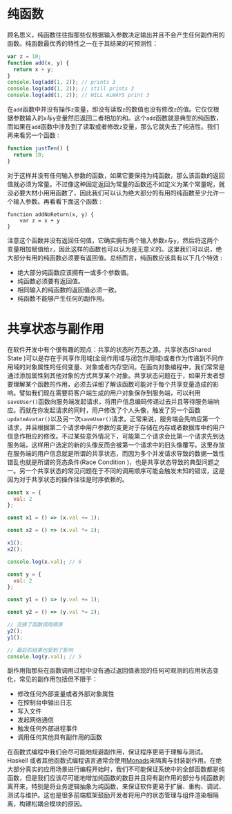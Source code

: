# 纯函数

顾名思义，纯函数往往指那些仅根据输入参数决定输出并且不会产生任何副作用的函数。纯函数最优秀的特性之一在于其结果的可预测性：

```js
var z = 10;
function add(x, y) {
  return x + y;
}
console.log(add(1, 2)); // prints 3
console.log(add(1, 2)); // still prints 3
console.log(add(1, 2)); // WILL ALWAYS print 3
```

在`add`函数中并没有操作`z`变量，即没有读取`z`的数值也没有修改`z`的值。它仅仅根据参数输入的`x`与`y`变量然后返回二者相加的和。这个`add`函数就是典型的纯函数，而如果在`add`函数中涉及到了读取或者修改`z`变量，那么它就失去了纯洁性。我们再来看另一个函数 :

```js
function justTen() {
  return 10;
}
```

对于这样并没有任何输入参数的函数，如果它要保持为纯函数，那么该函数的返回值就必须为常量。不过像这种固定返回为常量的函数还不如定义为某个常量呢，就没必要大材小用用函数了，因此我们可以认为绝大部分的有用的纯函数至少允许一个输入参数。再看看下面这个函数 :

```
function addNoReturn(x, y) {
    var z = x + y
}
```

注意这个函数并没有返回任何值，它确实拥有两个输入参数`x`与`y`，然后将这两个变量相加赋值给`z`，因此这样的函数也可以认为是无意义的。这里我们可以说，绝大部分有用的纯函数必须要有返回值。总结而言，纯函数应该具有以下几个特效 :

- 绝大部分纯函数应该拥有一或多个参数值。
- 纯函数必须要有返回值。
- 相同输入的纯函数的返回值必须一致。
- 纯函数不能够产生任何的副作用。

# 共享状态与副作用

在软件开发中有个很有趣的观点：共享的状态时万恶之源。共享状态(Shared State )可以是存在于共享作用域(全局作用域与闭包作用域)或者作为传递到不同作用域的对象属性的任何变量、对象或者内存空间。在面向对象编程中，我们常常是通过添加属性到其他对象的方式共享某个对象。共享状态问题在于，如果开发者想要理解某个函数的作用，必须去详细了解该函数可能对于每个共享变量造成的影响。譬如我们现在需要将客户端生成的用户对象保存到服务端，可以利用`saveUser()`函数向服务端发起请求，将用户信息编码传递过去并且等待服务端响应。而就在你发起请求的同时，用户修改了个人头像，触发了另一个函数`updateAvatar()`以及另一次`saveUser()`请求。正常来说，服务端会先响应第一个请求，并且根据第二个请求中用户参数的变更对于存储在内存或者数据库中的用户信息作相应的修改。不过某些意外情况下，可能第二个请求会比第一个请求先到达服务端，这样用户选定的新的头像反而会被第一个请求中的旧头像覆写。这里存放在服务端的用户信息就是所谓的共享状态，而因为多个并发请求导致的数据一致性错乱也就是所谓的竞态条件(Race Condition )，也是共享状态导致的典型问题之一。另一个共享状态的常见问题在于不同的调用顺序可能会触发未知的错误，这是因为对于共享状态的操作往往是时序依赖的。

```js
const x = {
  val: 2
};

const x1 = () => (x.val += 1);

const x2 = () => (x.val *= 2);

x1();
x2();

console.log(x.val); // 6

const y = {
  val: 2
};

const y1 = () => (y.val += 1);

const y2 = () => (y.val *= 2);

// 交换了函数调用顺序
y2();
y1();

// 最后的结果也受到了影响
console.log(y.val); // 5
```

副作用指那些在函数调用过程中没有通过返回值表现的任何可观测的应用状态变化，常见的副作用包括但不限于：

- 修改任何外部变量或者外部对象属性
- 在控制台中输出日志
- 写入文件
- 发起网络通信
- 触发任何外部进程事件
- 调用任何其他具有副作用的函数

在函数式编程中我们会尽可能地规避副作用，保证程序更易于理解与测试。Haskell 或者其他函数式编程语言通常会使用[Monads](https://en.wikipedia.org/wiki/Monad_%28functional_programming%29)来隔离与封装副作用。在绝大部分真实的应用场景进行编程开始时，我们不可能保证系统中的全部函数都是纯函数，但是我们应该尽可能地增加纯函数的数目并且将有副作用的部分与纯函数剥离开来，特别是将业务逻辑抽象为纯函数，来保证软件更易于扩展、重构、调试、测试与维护。这也是很多前端框架鼓励开发者将用户的状态管理与组件渲染相隔离，构建松耦合模块的原因。
